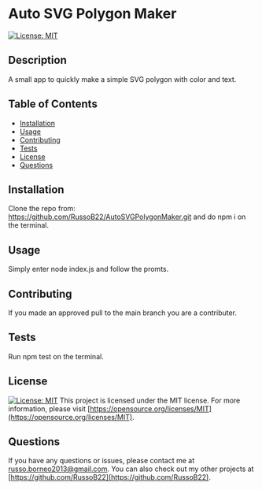# Auto SVG Polygon Maker

[![License: MIT](https://img.shields.io/badge/License-MIT-yellow.svg)](https://opensource.org/licenses/MIT)

## Description
A small app to quickly make a simple SVG polygon with color and text.

## Table of Contents
- [Installation](#installation)
- [Usage](#usage)
- [Contributing](#contributing)
- [Tests](#tests)
- [License](#license)
- [Questions](#questions)

## Installation
Clone the repo from: https://github.com/RussoB22/AutoSVGPolygonMaker.git and do npm i on the terminal.

## Usage
Simply enter node index.js and follow the promts.

## Contributing
If you made an approved pull to the main branch you are a contributer.

## Tests
Run npm test on the terminal.

## License
[![License: MIT](https://img.shields.io/badge/License-MIT-yellow.svg)](https://opensource.org/licenses/MIT)
This project is licensed under the MIT license. For more information, please visit [https://opensource.org/licenses/MIT](https://opensource.org/licenses/MIT).

## Questions
If you have any questions or issues, please contact me at [russo.borneo2013@gmail.com](mailto:russo.borneo2013@gmail.com). You can also check out my other projects at [https://github.com/RussoB22](https://github.com/RussoB22).
